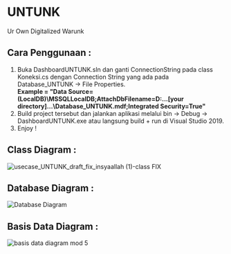 # UNTUNK
Ur Own Digitalized Warunk

## Cara Penggunaan :
1. Buka DashboardUNTUNK.sln dan ganti ConnectionString pada class Koneksi.cs dengan Connection String yang ada pada Database_UNTUNK -> File Properties.
   <br>
   <b>Example = "Data Source=(LocalDB)\MSSQLLocalDB;AttachDbFilename=D:\...[your directory]...\Database_UNTUNK.mdf;Integrated Security=True"</b>
2. Build project tersebut dan jalankan aplikasi melalui bin -> Debug -> DashboardUNTUNK.exe atau langsung build + run di Visual Studio 2019.
3. Enjoy !


## Class Diagram :

![usecase_UNTUNK_draft_fix_insyaallah (1)-class FIX](https://user-images.githubusercontent.com/73099427/115739868-7eb47e00-a3b8-11eb-8d33-284e48958799.png)

## Database Diagram :

![Database Diagram](https://user-images.githubusercontent.com/73093118/117394537-892a5800-af20-11eb-893d-e4bb5f3d9430.jpg)

## Basis Data Diagram :

![basis data diagram mod 5](https://user-images.githubusercontent.com/75015733/117403100-d6fb8c00-af31-11eb-8ffc-9451c039af23.png)


